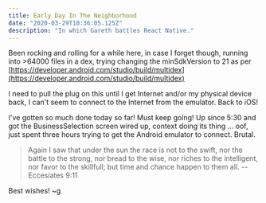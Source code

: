 ```yaml
---
title: Early Day In The Neighborhood
date: "2020-03-29T10:36:05.125Z"
description: "In which Gareth battles React Native."
---
```


Been rocking and rolling for a while here, in case I forget though, running into >64000 files in a dex, trying changing the minSdkVersion to 21 as per [https://developer.android.com/studio/build/multidex](https://developer.android.com/studio/build/multidex)

I need to pull the plug on this until I get Internet and/or my physical device back, I can't seem to connect to the Internet from the emulator. Back to iOS!

I've gotten so much done today so far! Must keep going! Up since 5:30 and got the BusinessSelection screen wired up, context doing its thing ... oof, just spent three hours trying to get the Android emulator to connect. Brutal.

> Again I saw that under the sun the race is not to the swift, nor the battle to the strong, nor bread to the wise, nor riches to the intelligent, nor favor to the skillfull; but time and chance happen to them all. -- Eccesiates 9:11

Best wishes! ~g
